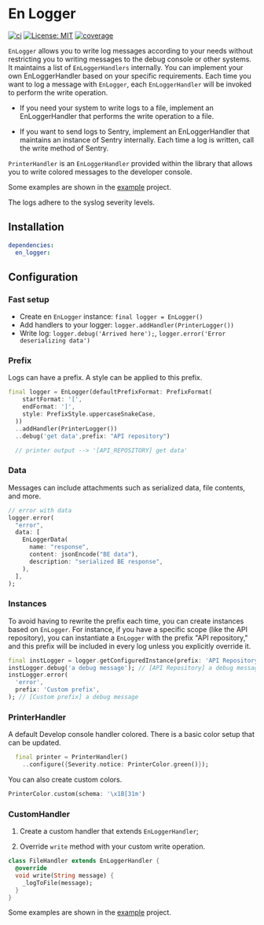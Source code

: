 # En Logger

[![ci][ci_badge]][ci_link]
[![License: MIT][license_badge]][license_link]
[![coverage][coverage_badge]][coverage_badge]

`EnLogger` allows you to write log messages according to your needs without restricting you to
writing messages to the debug console or other systems. It maintains a list of `EnLoggerHandlers`
internally. You can implement your own EnLoggerHandler based on your specific requirements. Each
time you want to log a message with `EnLogger`, each `EnLoggerHandler` will be invoked to perform
the write operation.

- If you need your system to write logs to a file, implement an EnLoggerHandler that performs the write operation to a file.

- If you want to send logs to Sentry, implement an EnLoggerHandler that maintains an instance of Sentry internally. Each time a log is written, call the write method of Sentry.

`PrinterHandler` is an `EnLoggerHandler` provided within the library that allows you to write
colored messages to the developer console.

Some examples are shown in the [example](./example/main.dart) project.

The logs adhere to the syslog severity levels.

## Installation

```yaml
dependencies:
  en_logger:
```

## Configuration

### Fast setup

- Create en `EnLogger` instance: `final logger = EnLogger()`
- Add handlers to your logger: `logger.addHandler(PrinterLogger())`
- Write log: `logger.debug('Arrived here');`, `logger.error('Error deserializing data')`

### Prefix

Logs can have a prefix. A style can be applied to this prefix.

```dart
final logger = EnLogger(defaultPrefixFormat: PrefixFormat(
    startFormat: '[',
    endFormat: ']',
    style: PrefixStyle.uppercaseSnakeCase,
  ))
  ..addHandler(PrinterLogger())
  ..debug('get data',prefix: "API repository")

  // printer output --> '[API_REPOSITORY] get data'
```

### Data

Messages can include attachments such as serialized data, file contents, and more.

```dart
// error with data
logger.error(
  "error",
  data: [
    EnLoggerData(
      name: "response",
      content: jsonEncode("BE data"),
      description: "serialized BE response",
    ),
  ],
);
```

### Instances

To avoid having to rewrite the prefix each time, you can create instances based on `EnLogger`. For instance, if you have a specific scope (like the API repository), you can instantiate a `EnLogger` with the prefix "API repository," and this prefix will be included in every log unless you explicitly override it.

```dart
final instLogger = logger.getConfiguredInstance(prefix: 'API Repository');
instLogger.debug('a debug message'); // [API Repository] a debug message
instLogger.error(
  'error',
  prefix: 'Custom prefix',
); // [Custom prefix] a debug message
```

### PrinterHandler

A default Develop console handler colored.
There is a basic color setup that can be updated.

```dart
  final printer = PrinterHandler()
    ..configure({Severity.notice: PrinterColor.green()});

```

You can also create custom colors.

```dart
PrinterColor.custom(schema: '\x1B[31m')
```

### CustomHandler

1. Create a custom handler that extends `EnLoggerHandler`;

1. Override `write` method with your custom write operation.

```dart
class FileHandler extends EnLoggerHandler {
  @override
  void write(String message) {
    _logToFile(message);
  }
}
```

Some examples are shown in the [example](./example/main.dart) project.


[ci_badge]: https://github.com/VeryGoodOpenSource/very_good_workflows/actions/workflows/ci.yml/badge.svg
[ci_link]: https://github.com/MattiaPispisa/en_logger/actions
[license_badge]: https://img.shields.io/badge/license-MIT-blue.svg
[license_link]: https://opensource.org/licenses/MIT
[coverage_badge]: https://img.shields.io/badge/coverage-100%25-green
